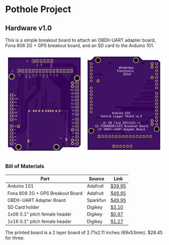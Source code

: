 # Pothole Project
## Hardware v1.0 

This is a simple breakout board to attach an OBDII-UART adapter board, Fona 808 2G + GPS breakout board, and an SD card to the Arduino 101. 

<img src="oshpreview.png">

### Bill of Materials

|Part|Source|Link|
|----|------|----|
|Arduino 101|Adafruit|<a href="https://www.adafruit.com/products/3033">$39.95</a>|
|Fona 808 2G + GPS Breakout Board|Adafruit|<a href="https://www.adafruit.com/products/2542">$49.95</a>|
|OBDII-UART Adapter Board|Sparkfun|<a href="https://www.sparkfun.com/products/9555">$49.95</a>
|SD Card holder|Digikey|<a href="http://www.digikey.com/product-search/en?keywords=A101492CT-ND">$3.10</a>|
|1x06 0.1" pitch female header|Digikey|<a href="http://www.digikey.com/product-search/en?keywords=952-1808-ND">$0.97</a>|
|1x16 0.1" pitch female header|Digikey|<a href="http://www.digikey.com/product-detail/en/sullins-connector-solutions/PPPC161LFBN-RC/S7049-ND/810188">$1.27</a>|

The printed board is a 2 layer board of 2.71x2.11 inches (69x53mm). $28.45 for three. 
